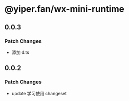 # @yiper.fan/wx-mini-runtime

## 0.0.3

### Patch Changes

- 添加 d.ts

## 0.0.2

### Patch Changes

- update 学习使用 changeset

